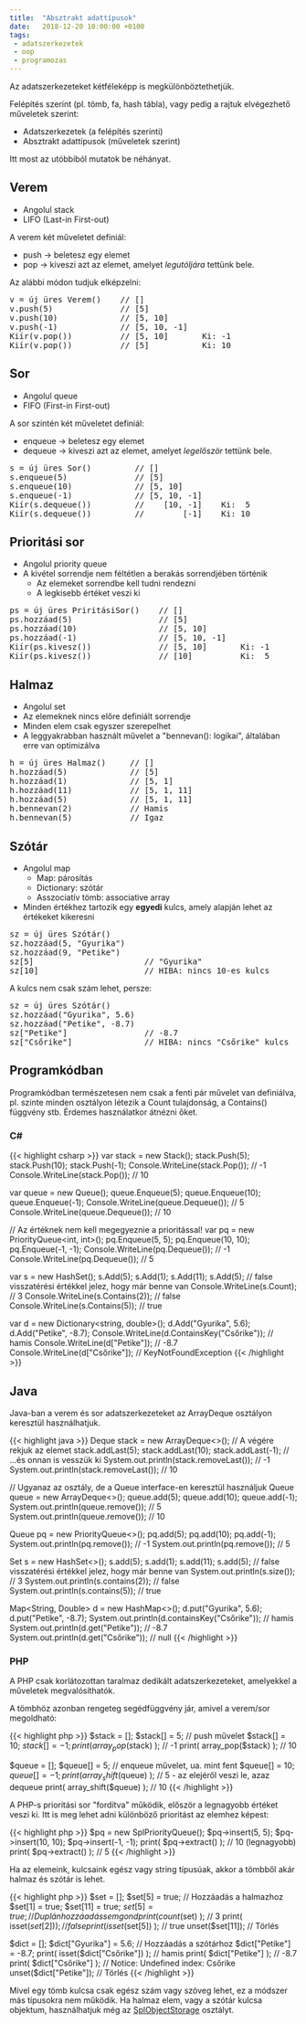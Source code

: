 ```yaml
---
title:  "Absztrakt adattípusok"
date:   2018-12-20 10:00:00 +0100
tags:
 - adatszerkezetek
 - oop
 - programozas
---
```


Az adatszerkezeteket kétféleképp is megkülönböztethetjük.

Felépítés szerint (pl. tömb, fa, hash tábla), vagy pedig a rajtuk elvégezhető műveletek szerint:

* Adatszerkezetek (a felépítés szerinti)
* Absztrakt adattípusok (műveletek szerint)

Itt most az utóbbiból mutatok be néhányat.

## Verem

* Angolul stack
* LIFO (Last-in First-out)

A verem két műveletet definiál:

* push → beletesz egy elemet
* pop → kiveszi azt az elemet, amelyet _legutóljára_ tettünk bele.

Az alábbi módon tudjuk elképzelni:

<pre>
v = új üres Verem()    // []
v.push(5)              // [5]
v.push(10)             // [5, 10]
v.push(-1)             // [5, 10, -1]
Kiír(v.pop())          // [5, 10]       Ki: -1
Kiír(v.pop())          // [5]           Ki: 10
</pre>

## Sor

* Angolul queue
* FIFO (First-in First-out)

A sor szintén két műveletet definiál:

* enqueue → beletesz egy elemet
* dequeue → kiveszi azt az elemet, amelyet _legelőször_ tettünk bele.

<pre>
s = új üres Sor()         // []
s.enqueue(5)              // [5]
s.enqueue(10)             // [5, 10]
s.enqueue(-1)             // [5, 10, -1]
Kiír(s.dequeue())         //    [10, -1]    Ki:  5
Kiír(s.dequeue())         //        [-1]    Ki: 10
</pre>

## Prioritási sor

* Angolul priority queue
* A kivétel sorrendje nem féltétlen a berakás sorrendjében történik
  * Az elemeket sorrendbe kell tudni rendezni
  * A legkisebb értéket veszi ki

<pre>
ps = új üres PriritásiSor()    // []
ps.hozzáad(5)                  // [5]
ps.hozzáad(10)                 // [5, 10]
ps.hozzáad(-1)                 // [5, 10, -1]
Kiír(ps.kivesz())              // [5, 10]       Ki: -1
Kiír(ps.kivesz())              // [10]          Ki:  5
</pre>

## Halmaz

* Angolul set
* Az elemeknek nincs előre definiált sorrendje
* Minden elem csak egyszer szerepelhet
* A leggyakrabban használt művelet a "bennevan(): logikai", általában erre van optimizálva

<pre>
h = új üres Halmaz()     // []
h.hozzáad(5)             // [5]
h.hozzáad(1)             // [5, 1]
h.hozzáad(11)            // [5, 1, 11]
h.hozzáad(5)             // [5, 1, 11]
h.bennevan(2)            // Hamis
h.bennevan(5)            // Igaz
</pre>

## Szótár

* Angolul map
  * Map: párosítás
  * Dictionary: szótár
  * Asszociatív tömb: associative array
* Minden értékhez tartozik egy **egyedi** kulcs, amely alapján lehet az értékeket kikeresni

<pre>
sz = új üres Szótár()
sz.hozzáad(5, "Gyurika")
sz.hozzáad(9, "Petike")
sz[5]                       // "Gyurika"
sz[10]                      // HIBA: nincs 10-es kulcs
</pre>

A kulcs nem csak szám lehet, persze:

<pre>
sz = új üres Szótár()
sz.hozzáad("Gyurika", 5.6)
sz.hozzáad("Petike", -8.7)
sz["Petike"]                // -8.7
sz["Csőrike"]               // HIBA: nincs "Csőrike" kulcs
</pre>

## Programkódban

Programkódban természetesen nem csak a fenti pár művelet van definiálva, pl. szinte minden osztályon létezik a Count tulajdonság, a Contains() függvény stb. Érdemes használatkor átnézni őket.

### C#

{{< highlight csharp >}}
var stack = new Stack<int>();
stack.Push(5);
stack.Push(10);
stack.Push(-1);
Console.WriteLine(stack.Pop()); // -1
Console.WriteLine(stack.Pop()); // 10

var queue = new Queue<int>();
queue.Enqueue(5);
queue.Enqueue(10);
queue.Enqueue(-1);
Console.WriteLine(queue.Dequeue()); // 5
Console.WriteLine(queue.Dequeue()); // 10

// Az értéknek nem kell megegyeznie a prioritással!
var pq = new PriorityQueue<int, int>();
pq.Enqueue(5, 5);
pq.Enqueue(10, 10);
pq.Enqueue(-1, -1);
Console.WriteLine(pq.Dequeue()); // -1
Console.WriteLine(pq.Dequeue()); // 5

var s = new HashSet<int>();
s.Add(5);
s.Add(1);
s.Add(11);
s.Add(5);   // false visszatérési értékkel jelez, hogy már benne van
Console.WriteLine(s.Count);         // 3
Console.WriteLine(s.Contains(2));   // false
Console.WriteLine(s.Contains(5));   // true

var d = new Dictionary<string, double>();
d.Add("Gyurika", 5.6);
d.Add("Petike", -8.7);
Console.WriteLine(d.ContainsKey("Csőrike"));  // hamis
Console.WriteLine(d["Petike"]);               // -8.7
Console.WriteLine(d["Csőrike"]);              // KeyNotFoundException
{{< /highlight >}}

## Java

Java-ban a verem és sor adatszerkezeteket az ArrayDeque osztályon keresztül használhatjuk.

{{< highlight java >}}
Deque<Integer> stack = new ArrayDeque<>();
// A végére rekjuk az elemet
stack.addLast(5);
stack.addLast(10);
stack.addLast(-1);
// ...és onnan is vesszük ki
System.out.println(stack.removeLast()); // -1
System.out.println(stack.removeLast()); // 10

// Ugyanaz az osztály, de a Queue interface-en keresztül használjuk
Queue<Integer> queue = new ArrayDeque<>();
queue.add(5);
queue.add(10);
queue.add(-1);
System.out.println(queue.remove()); // 5
System.out.println(queue.remove()); // 10

Queue<Integer> pq = new PriorityQueue<>();
pq.add(5);
pq.add(10);
pq.add(-1);
System.out.println(pq.remove()); // -1
System.out.println(pq.remove()); // 5

Set<Integer> s = new HashSet<>();
s.add(5);
s.add(1);
s.add(11);
s.add(5);   // false visszatérési értékkel jelez, hogy már benne van
System.out.println(s.size());        // 3
System.out.println(s.contains(2));   // false
System.out.println(s.contains(5));   // true

Map<String, Double> d = new HashMap<>();
d.put("Gyurika", 5.6);
d.put("Petike", -8.7);
System.out.println(d.containsKey("Csőrike"));  // hamis
System.out.println(d.get("Petike"));           // -8.7
System.out.println(d.get("Csőrike"));          // null
{{< /highlight >}}

### PHP

A PHP csak korlátozottan taralmaz dedikált adatszerkezeteket, amelyekkel a műveletek megvalósíthatók.

A tömbhöz azonban rengeteg segédfüggvény jár, amivel a verem/sor megoldható:

{{< highlight php >}}
$stack = [];
$stack[] = 5;  // push művelet
$stack[] = 10;
$stack[] = -1;
print( array_pop($stack) ); // -1
print( array_pop($stack) ); // 10

$queue = [];
$queue[] = 5;  // enqueue művelet, ua. mint fent
$queue[] = 10;
$queue[] = -1;
print( array_shift($queue) ); // 5  - az elejéről veszi le, azaz dequeue
print( array_shift($queue) ); // 10
{{< /highlight >}}

A PHP-s prioritási sor "fordítva" működik, először a legnagyobb értéket veszi ki.
Itt is meg lehet adni különböző prioritást az elemhez képest:

{{< highlight php >}}
$pq = new SplPriorityQueue();
$pq->insert(5, 5);
$pq->insert(10, 10);
$pq->insert(-1, -1);
print( $pq->extract() ); // 10 (legnagyobb)
print( $pq->extract() ); // 5
{{< /highlight >}}

Ha az elemeink, kulcsaink egész vagy string típusúak, akkor a tömbből akár halmaz és szótár is lehet.

{{< highlight php >}}
$set = [];
$set[5] = true;            // Hozzáadás a halmazhoz
$set[1] = true;
$set[11] = true;
$set[5] = true;            // Duplán hozzáadás sem gond
print( count($set) );      // 3
print( isset($set[2]) );   // false
print( isset($set[5]) );   // true
unset($set[11]);           // Törlés

$dict = [];
$dict["Gyurika"] = 5.6;            // Hozzáadás a szótárhoz
$dict["Petike"] = -8.7;
print( isset($dict["Csőrike"]) );  // hamis
print( $dict["Petike"] );          // -8.7
print( $dict["Csőrike"] );         // Notice: Undefined index: Csőrike
unset($dict["Petike"]);            // Törlés
{{< /highlight >}}

Mivel egy tömb kulcsa csak egész szám vagy szöveg lehet, ez a módszer más típusokra nem működik. Ha halmaz elem, vagy a szótár kulcsa objektum, használhatjuk még az [SplObjectStorage](http://php.net/manual/en/class.splobjectstorage.php) osztályt.
